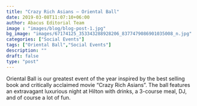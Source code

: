 ```yaml
---
title: "Crazy Rich Asians — Oriental Ball"
date: 2019-03-08T11:07:10+06:00
author: Abacus Editorial Team
image : "images/blog/blog-post-1.jpg"
bg_image: "images/67174125_353343288928206_8377479086901035008_n.jpg"
categories: ["Social Events"]
tags: ["Oriental Ball","Social Events"]
description: ""
draft: false
type: "post"
---
```



Oriental Ball is our greatest event of the year inspired by the best selling book and critically acclaimed movie “Crazy Rich Asians”. The ball features an extravagant luxurious night at Hilton with drinks, a 3-course meal, DJ, and of course a lot of fun.